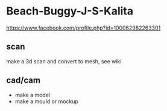 # Beach-Buggy-J-S-Kalita
https://www.facebook.com/profile.php?id=100062982263301

## scan
make a 3d scan and convert to mesh, see wiki

## cad/cam
- make a model
- make a mould or mockup
